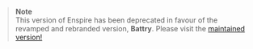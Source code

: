 > **Note**<br> This version of Enspire has been deprecated in favour of the revamped and rebranded version, **Battry**. Please visit the [maintained version!](https://github.com/VedxP/battry)
